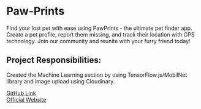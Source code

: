 # Paw-Prints
Find your lost pet with ease using PawPrints - the ultimate pet finder app. Create a pet profile, report them missing, and track their location with GPS technology. Join our community and reunite with your furry friend today!

## Project Responsibilities:
Created the Machine Learning section by using TensorFlow.js/MobilNet library and image upload using Cloudinary.

[GitHub Link](https://github.com/4therealm/pet-finder-app) <br />
[Official Website](https://pet-finder-application.herokuapp.com/)